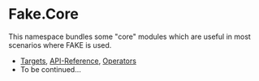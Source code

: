 # Fake.Core

This namespace bundles some "core" modules which are useful in most scenarios where FAKE is used.

- [Targets](core-targets.html), [API-Reference](apidocs/v5/fake-core-targetmodule.html), [Operators](apidocs/v5/fake-core-targetoperators.html)
- To be continued...
